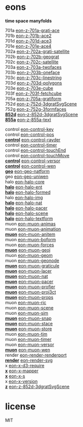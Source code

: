# eons 

**time space manyfolds**   

701a [eon-z-701a-grati-ace](https://sifbuilder.github.io/eons/eon-z-701a-grati-ace.html)   
701b [eon-z-701b-ace2](https://sifbuilder.github.io/eons/eon-z-701b-ace2.html)   
701d [eon-z-701d-ace3](https://sifbuilder.github.io/eons/eon-z-701d-ace3.html)   
701e [eon-z-701e-ace4](https://sifbuilder.github.io/eons/eon-z-701e-ace4.html)   
702a [eon-z-702a-grati-satellite](https://sifbuilder.github.io/eons/eon-z-702a-grati-satellite.html)   
702b [eon-z-702b-geograt](https://sifbuilder.github.io/eons/eon-z-702b-geograt.html)   
702c [eon-z-702c-satellite](https://sifbuilder.github.io/eons/eon-z-702c-satellite.html)   
703a [eon-z-703a-twofaces](https://sifbuilder.github.io/eons/eon-z-703a-twofaces.html)   
703b [eon-z-703b-oneface](https://sifbuilder.github.io/eons/eon-z-703b-oneface.html)   
703c [eon-z-703c-linestring](https://sifbuilder.github.io/eons/eon-z-703c-linestring.html)   
703d [eon-z-703d-polygons](https://sifbuilder.github.io/eons/eon-z-703d-polygons.html)   
703e [eon-z-703e-cube](https://sifbuilder.github.io/eons/eon-z-703e-cube.html)   
703f [eon-z-703f-fetchcube](https://sifbuilder.github.io/eons/eon-z-703f-fetchcube.html)   
705a [eon-z-705a-gratiform](https://sifbuilder.github.io/eons/eon-z-705a-gratiform.html)   
752d [eon-z-752d-3dgratSvgScene](https://sifbuilder.github.io/eons/eon-z-752d-3dgratSvgScene.html)   
752g [eon-z-752g-3formfaces](https://sifbuilder.github.io/eons/eon-z-752g-3formfaces.html)   
**[852d](https://sifbuilder.github.io/eons/eon-z-852d-3dgratSvgScene.md)** [eon-z-852d-3dgratSvgScene](https://sifbuilder.github.io/eons/eon-z-852d-3dgratSvgScene.html)   
**[855a](https://sifbuilder.github.io/eons/eon-z-855a-text.md)** [eon-z-855a-text](https://sifbuilder.github.io/eons/eon-z-855a-text.html)   


control [eon-control-key](https://sifbuilder.github.io/eons/eon-control-key.js)   
control [eon-control-pos](https://sifbuilder.github.io/eons/eon-control-pos.js)   
**[control](https://sifbuilder.github.io/eons/eon-control-rayder.md)** [eon-control-rayder](https://sifbuilder.github.io/eons/eon-control-rayder.js)   
control [eon-control-timer](https://sifbuilder.github.io/eons/eon-control-timer.js)   
control [eon-control-touchEnd](https://sifbuilder.github.io/eons/eon-control-touchEnd.js)   
control [eon-control-touchMove](https://sifbuilder.github.io/eons/eon-control-touchMove.js)   
**[control](https://sifbuilder.github.io/eons/eon-control-versor.md)** [eon-control-versor](https://sifbuilder.github.io/eons/eon-control-versor.js)   
**[control](https://sifbuilder.github.io/eons/eon-control-wen.md)** [eon-control-wen](https://sifbuilder.github.io/eons/eon-control-wen.js)   
**[geo](https://sifbuilder.github.io/eons/eon-geo-natform.md)** [eon-geo-natform](https://sifbuilder.github.io/eons/eon-geo-natform.js)   
geo [eon-geo-uniwen](https://sifbuilder.github.io/eons/eon-geo-uniwen.js)   
halo [eon-halo-core](https://sifbuilder.github.io/eons/eon-halo-core.js)   
**[halo](https://sifbuilder.github.io/eons/eon-halo-ent.md)** [eon-halo-ent](https://sifbuilder.github.io/eons/eon-halo-ent.js)   
**[halo](https://sifbuilder.github.io/eons/eon-halo-formed.md)** [eon-halo-formed](https://sifbuilder.github.io/eons/eon-halo-formed.js)   
halo [eon-halo-img](https://sifbuilder.github.io/eons/eon-halo-img.js)   
**[halo](https://sifbuilder.github.io/eons/eon-halo-nat.md)** [eon-halo-nat](https://sifbuilder.github.io/eons/eon-halo-nat.js)   
**[halo](https://sifbuilder.github.io/eons/eon-halo-pacer.md)** [eon-halo-pacer](https://sifbuilder.github.io/eons/eon-halo-pacer.js)   
**[halo](https://sifbuilder.github.io/eons/eon-halo-scene.md)** [eon-halo-scene](https://sifbuilder.github.io/eons/eon-halo-scene.js)   
**[halo](https://sifbuilder.github.io/eons/eon-halo-textform.md)** [eon-halo-textform](https://sifbuilder.github.io/eons/eon-halo-textform.js)   
muon [eon-muon-animas](https://sifbuilder.github.io/eons/eon-muon-animas.js)   
muon [eon-muon-animation](https://sifbuilder.github.io/eons/eon-muon-animation.js)   
**[muon](https://sifbuilder.github.io/eons/eon-muon-anitem.md)** [eon-muon-anitem](https://sifbuilder.github.io/eons/eon-muon-anitem.js)   
muon [eon-muon-boform](https://sifbuilder.github.io/eons/eon-muon-boform.js)   
muon [eon-muon-forces](https://sifbuilder.github.io/eons/eon-muon-forces.js)   
**[muon](https://sifbuilder.github.io/eons/eon-muon-geoj.md)** [eon-muon-geoj](https://sifbuilder.github.io/eons/eon-muon-geoj.js)   
muon [eon-muon-geom](https://sifbuilder.github.io/eons/eon-muon-geom.js)   
muon [eon-muon-geonode](https://sifbuilder.github.io/eons/eon-muon-geonode.js)   
**[muon](https://sifbuilder.github.io/eons/eon-muon-graticule.md)** [eon-muon-graticule](https://sifbuilder.github.io/eons/eon-muon-graticule.js)   
**[muon](https://sifbuilder.github.io/eons/eon-muon-lacer.md)** [eon-muon-lacer](https://sifbuilder.github.io/eons/eon-muon-lacer.js)   
**[muon](https://sifbuilder.github.io/eons/eon-muon-nat.md)** [eon-muon-nat](https://sifbuilder.github.io/eons/eon-muon-nat.js)   
**[muon](https://sifbuilder.github.io/eons/eon-muon-pacer.md)** [eon-muon-pacer](https://sifbuilder.github.io/eons/eon-muon-pacer.js)   
**[muon](https://sifbuilder.github.io/eons/eon-muon-profier.md)** [eon-muon-profier](https://sifbuilder.github.io/eons/eon-muon-profier.js)   
**[muon](https://sifbuilder.github.io/eons/eon-muon-proj3ct.md)** [eon-muon-proj3ct](https://sifbuilder.github.io/eons/eon-muon-proj3ct.js)   
**[muon](https://sifbuilder.github.io/eons/eon-muon-props.md)** [eon-muon-props](https://sifbuilder.github.io/eons/eon-muon-props.js)   
muon [eon-muon-ric](https://sifbuilder.github.io/eons/eon-muon-ric.js)   
muon [eon-muon-scene](https://sifbuilder.github.io/eons/eon-muon-scene.js)   
muon [eon-muon-sim](https://sifbuilder.github.io/eons/eon-muon-sim.js)   
**[muon](https://sifbuilder.github.io/eons/eon-muon-snap.md)** [eon-muon-snap](https://sifbuilder.github.io/eons/eon-muon-snap.js)   
**[muon](https://sifbuilder.github.io/eons/eon-muon-stace.md)** [eon-muon-stace](https://sifbuilder.github.io/eons/eon-muon-stace.js)   
**[muon](https://sifbuilder.github.io/eons/eon-muon-store.md)** [eon-muon-store](https://sifbuilder.github.io/eons/eon-muon-store.js)   
muon [eon-muon-tim](https://sifbuilder.github.io/eons/eon-muon-tim.js)   
muon [eon-muon-timer](https://sifbuilder.github.io/eons/eon-muon-timer.js)   
muon [eon-muon-versor](https://sifbuilder.github.io/eons/eon-muon-versor.js)   
**[muon](https://sifbuilder.github.io/eons/eon-muon-wen.md)** [eon-muon-wen](https://sifbuilder.github.io/eons/eon-muon-wen.js)   
render [eon-render-renderport](https://sifbuilder.github.io/eons/eon-render-renderport.js)   
**[render](https://sifbuilder.github.io/eons/eon-render-svg.md)** [eon-render-svg](https://sifbuilder.github.io/eons/eon-render-svg.js)   
x [eon-x-d3-require](https://sifbuilder.github.io/eons/eon-x-d3-require.js)   
**[x](https://sifbuilder.github.io/eons/eon-x-mapper.md)** [eon-x-mapper](https://sifbuilder.github.io/eons/eon-x-mapper.js)   
**[x](https://sifbuilder.github.io/eons/eon-x-s.md)** [eon-x-s](https://sifbuilder.github.io/eons/eon-x-s.js)   
x [eon-x-version](https://sifbuilder.github.io/eons/eon-x-version.js)   
**[z](https://sifbuilder.github.io/eons/eon-z-852d-3dgratSvgScene.md)** [eon-z-852d-3dgratSvgScene](https://sifbuilder.github.io/eons/eon-z-852d-3dgratSvgScene.js)   

# license  
MIT  